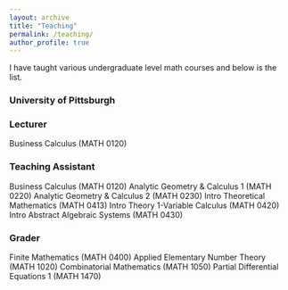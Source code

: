 ```yaml
---
layout: archive
title: "Teaching"
permalink: /teaching/
author_profile: true
---
```


I have taught various undergraduate level math courses and below is the list.

### University of Pittsburgh
### Lecturer
Business Calculus (MATH 0120)
### Teaching Assistant
Business Calculus (MATH 0120)
Analytic Geometry & Calculus 1 (MATH 0220) 
Analytic Geometry & Calculus 2 (MATH 0230) 
Intro Theoretical Mathematics (MATH 0413) 
Intro Theory 1-Variable Calculus (MATH 0420) 
Intro Abstract Algebraic Systems (MATH 0430) 
### Grader
Finite Mathematics (MATH 0400)
Applied Elementary Number Theory (MATH 1020)
Combinatorial Mathematics (MATH 1050)
Partial Differential Equations 1 (MATH 1470)


